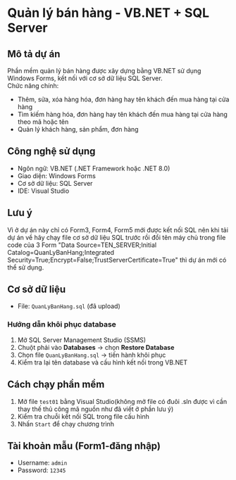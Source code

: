 # Quản lý bán hàng - VB.NET + SQL Server
## Mô tả dự án
Phần mềm quản lý bán hàng được xây dựng bằng VB.NET sử dụng Windows Forms, kết nối với cơ sở dữ liệu SQL Server.  
Chức năng chính:
- Thêm, sửa, xóa hàng hóa, đơn hàng hay tên khách đến mua hàng tại cửa hàng
- Tìm kiếm hàng hóa, đơn hàng hay tên khách đến mua hàng tại cửa hàng theo mã hoặc tên
- Quản lý khách hàng, sản phẩm, đơn hàng
## Công nghệ sử dụng
- Ngôn ngữ: VB.NET (.NET Framework hoặc .NET 8.0)
- Giao diện: Windows Forms
- Cơ sở dữ liệu: SQL Server
- IDE: Visual Studio
## Lưu ý 
Vì ở dự án này chỉ có Form3, Form4, Form5 mới được kết nối SQL nên khi tải dự án về hãy chạy file cơ sở dữ liệu SQL trước rồi đổi tên máy chủ trong file code của 3 Form "Data Source=TEN_SERVER;Initial Catalog=QuanLyBanHang;Integrated Security=True;Encrypt=False;TrustServerCertificate=True" thì dự án mới có thể sử dụng.
## Cơ sở dữ liệu
- File: `QuanLyBanHang.sql` (đã upload)
### Hướng dẫn khôi phục database
1. Mở SQL Server Management Studio (SSMS)
2. Chuột phải vào **Databases** → chọn **Restore Database**
3. Chọn file `QuanLyBanHang.sql` → tiến hành khôi phục
4. Kiểm tra lại tên database và cấu hình kết nối trong VB.NET
## Cách chạy phần mềm
1. Mở file `test01` bằng Visual Studio(không mở file có đuôi .sln được vì cần thay thế thủ công mã nguồn như đã viết ở phần lưu ý)
2. Kiểm tra chuỗi kết nối SQL trong file cấu hình
3. Nhấn `Start` để chạy chương trình
## Tài khoản mẫu (Form1-đăng nhập)
- Username: `admin`
- Password: `12345`
